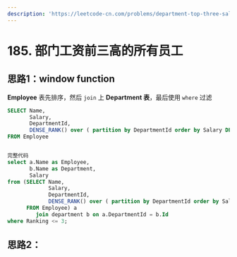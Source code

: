 ```yaml
---
description: 'https://leetcode-cn.com/problems/department-top-three-salaries/'
---
```


# 185. 部门工资前三高的所有员工

## 思路1：window function

**Employee** 表先排序，然后 `join` 上 **Department 表**，最后使用 `where` 过滤

```sql
SELECT Name,
       Salary,
       DepartmentId,
       DENSE_RANK() over ( partition by DepartmentId order by Salary DESC) as Ranking
FROM Employee


完整代码
select a.Name as Employee,
       b.Name as Department,
       Salary
from (SELECT Name,
             Salary,
             DepartmentId,
             DENSE_RANK() over ( partition by DepartmentId order by Salary DESC) as Ranking
      FROM Employee) a
         join department b on a.DepartmentId = b.Id
where Ranking <= 3;
```

## 思路2：

